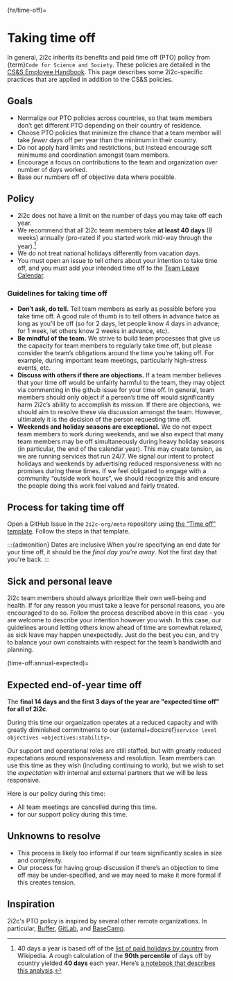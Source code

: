 (hr/time-off)=
# Taking time off

In general, 2i2c inherits its benefits and paid time off (PTO) policy from {term}`Code for Science and Society`.
These policies are detailed in the [CS&S Employee Handbook](https://drive.google.com/file/d/1anHo8P09gjGLnUfGj2ceSDxvJTYwMeS1/view?usp=sharing). This page describes some 2i2c-specific practices that are applied in addition to the CS&S policies.

## Goals

- Normalize our PTO policies across countries, so that team members don’t get different PTO depending on their country of residence.
- Choose PTO policies that minimize the chance that a team member will take *fewer* days off per year than the minimum in their country.
- Do not apply hard limits and restrictions, but instead encourage soft minimums and coordination amongst team members.
- Encourage a focus on contributions to the team and organization over number of days worked.
- Base our numbers off of objective data where possible.

## Policy

- 2i2c does not have a limit on the number of days you may take off each year.
- We recommend that all 2i2c team members take **at least 40 days** (8 weeks) annually (pro-rated if you started work mid-way through the year).[^time-off]
- We do not treat national holidays differently from vacation days.
- You must open an issue to tell others about your intention to take time off, and you must add your intended time off to the [Team Leave Calendar](https://calendar.google.com/calendar/u/2?cid=Y19pNTJqZGNhbTZ0M3FsaDF1NTNqdG42MjNwY0Bncm91cC5jYWxlbmRhci5nb29nbGUuY29t).

### Guidelines for taking time off

- **Don’t ask, do tell.** Tell team members as early as possible before you take time off. A good rule of thumb is to tell others in advance twice as long as you’ll be off (so for 2 days, let people know 4 days in advance; for 1 week, let others know 2 weeks in advance, etc).
- **Be mindful of the team.** We strive to build team processes that give us the capacity for team members to regularly take time off, but please consider the team’s obligations around the time you’re taking off. For example, during important team meetings, particularly high-stress events, etc.
- **Discuss with others if there are objections.** If a team member believes that your time off would be unfairly harmful to the team, they may object via commenting in the github issue for your time off. In general, team members should only object if a person’s time off would significantly harm 2i2c’s ability to accomplish its mission. If there are objections, we should aim to resolve these via discussion amongst the team. However, ultimately it is the decision of the person requesting time off.
- **Weekends and holiday seasons are exceptional.** We do not expect team members to work during weekends, and we also expect that many team members may be off simultaneously during heavy holiday seasons (in particular, the end of the calendar year). This may create tension, as we are running services that run 24/7. We signal our intent to protect holidays and weekends by advertising reduced responsiveness with no promises during these times. If we feel obligated to engage with a community “outside work hours”, we should recognize this and ensure the people doing this work feel valued and fairly treated.

## Process for taking time off

Open a GitHub Issue in the `2i2c-org/meta` repository using [the “Time off” template](https://github.com/2i2c-org/meta/issues/new?assignees=&labels=time-off&template=time-off.md).
Follow the steps in that template.

:::{admonition} Dates are inclusive
When you're specifying an end date for your time off, it should be the _final day you're away_.
Not the first day that you're back.
:::

## Sick and personal leave

2i2c team members should always prioritize their own well-being and health.
If for any reason you must take a leave for personal reasons, you are encouraged to do so.
Follow the process described above in this case - you are welcome to describe your intention however you wish.
In this case, our guidelines around letting others know ahead of time are somewhat relaxed, as sick leave may happen unexpectedly.
Just do the best you can, and try to balance your own constraints with respect for the team’s bandwidth and planning.

(time-off:annual-expected)=
## Expected end-of-year time off

The **final 14 days and the first 3 days of the year are "expected time off" for all of 2i2c**.

During this time our organization operates at a reduced capacity and with greatly diminished commitments to our {external+docs:ref}`service level objectives <objectives:stability>`.

Our support and operational roles are still staffed, but with greatly reduced expectations around responsiveness and resolution.
Team members can use this time as they wish (including continuing to work), but we wish to set the _expectation_ with internal and external partners that we will be less responsive.

Here is our policy during this time:

- All team meetings are cancelled during this time.
- [](support:expected-time-off:policy) for our support policy during this time.

## Unknowns to resolve

- This process is likely too informal if our team significantly scales in size and complexity.
- Our process for having group discussion if there’s an objection to time off may be under-specified, and we may need to make it more formal if this creates tension.

## Inspiration

2i2c's PTO policy is inspired by several other remote organizations. In particular, [Buffer](https://buffer.com/resources/employees-take-vacation/), [GitLab](https://about.gitlab.com/handbook/paid-time-off/), and [BaseCamp](https://basecamp.com/handbook/07-benefits-and-perks#paid-time-off).

[^time-off]: 40 days a year is based off of the [list of paid holidays by country](https://en.wikipedia.org/wiki/List_of_minimum_annual_leave_by_country) from Wikipedia.
  A rough calculation of the **90th percentile** of days off by country yielded **40 days** each year. Here’s [a notebook that describes this analysis](https://notebooksharing.space/view/a94504e5a06b437d20e1b9488ad1241a48d5ff3e80c8181f95294c765e23c42e#displayOptions=).
